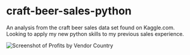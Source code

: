 # craft-beer-sales-python
An analysis from the craft beer sales data set found on Kaggle.com. Looking to apply my new python skills to my previous sales experience. 

![Screenshot of Profits by Vendor Country](https://i.imgur.com/A8xJrUU.png)


